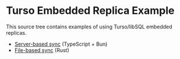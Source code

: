 # Turso Embedded Replica Example

This source tree contains examples of using Turso/libSQL embedded replicas.

* [Server-based sync](remote-based-sync) (TypeScript + Bun)
* [File-based sync](file-based-sync) (Rust)
